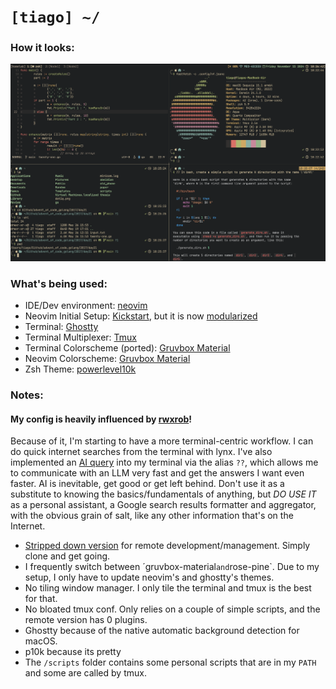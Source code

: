 # `[tiago] ~/`

### How it looks:
![image](ws.png)

### What's being used:
- IDE/Dev environment: [neovim](https://neovim.io)
- Neovim Initial Setup: [Kickstart](https://github.com/nvim-lua/kickstart.nvim), but it is now [modularized](https://github.com/dam9000/kickstart-modular.nvim)
- Terminal: [Ghostty](https://github.com/ghostty-org/ghostty)
- Terminal Multiplexer: [Tmux](https://github.com/tmux/tmux)
- Terminal Colorscheme (ported): [Gruvbox Material](./.config/ghostty/config)
- Neovim Colorscheme: [Gruvbox Material](https://github.com/f4z3r/gruvbox-material.nvim)
- Zsh Theme: [powerlevel10k](https://github.com/romkatv/powerlevel10k)

### Notes:

#### My config is heavily influenced by [rwxrob](https://www.youtube.com/@rwxrob)!

Because of it, I'm starting to have a more terminal-centric workflow. I can do quick internet searches from the terminal with lynx. I've also implemented an [AI query](https://groq.com) into
my terminal via the alias `??`, which allows me to communicate with an LLM very fast and get the answers I want even faster. AI is inevitable, get good or get left behind. Don't use it as a substitute to knowing the basics/fundamentals of anything, but *DO USE IT* as a personal assistant, 
a Google search results formatter and aggregator, with the obvious grain of salt, like any other information that's on the Internet.

- [Stripped down version](https://github.com/dot-1q/remote) for remote development/management. Simply clone and get going.
- I frequently switch between ´gruvbox-material` and `rose-pine`. Due to my setup, I only have to update neovim's and ghostty's themes.
- No tiling window manager. I only tile the terminal and tmux is the best for that.
- No bloated tmux conf. Only relies on a couple of simple scripts, and the remote version has 0 plugins.
- Ghostty because of the native automatic background detection for macOS.
- p10k because its pretty
- The `/scripts` folder contains some personal scripts that are in my `PATH` and some are called by tmux.
